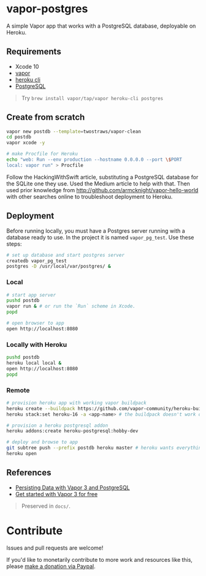 # vapor-postgres

A simple Vapor app that works with a PostgreSQL database, deployable on Heroku.

## Requirements

- Xcode 10
- [vapor](https://docs.vapor.codes/3.0/install/macos/)
- [heroku cli](https://devcenter.heroku.com/articles/heroku-cli)
- [PostgreSQL](https://www.postgresql.org)

> Try `brew install vapor/tap/vapor heroku-cli postgres`

## Create from scratch

```sh
vapor new postdb --template=twostraws/vapor-clean
cd postdb
vapor xcode -y

# make Procfile for Heroku
echo "web: Run --env production --hostname 0.0.0.0 --port \$PORT
local: vapor run" > Procfile
```

Follow the HackingWithSwift article, substituting a PostgreSQL database for the SQLite one they use. Used the Medium article to help with that. Then used prior knowledge from http://github.com/armcknight/vapor-hello-world with other searches online to troubleshoot deployment to Heroku.

## Deployment

Before running locally, you must have a Postgres server running with a database ready to use. In the project it is named `vapor_pg_test`. Use these steps:

```sh
# set up database and start postgres server
createdb vapor_pg_test
postgres -D /usr/local/var/postgres/ &
```

### Local

```sh
# start app server
pushd postdb
vapor run & # or run the `Run` scheme in Xcode.
popd

# open browser to app
open http://localhost:8080
```

### Locally with Heroku

```sh
pushd postdb
heroku local local &
open http://localhost:8080
popd
```

### Remote

```sh
# provision heroku app with working vapor buildpack
heroku create --buildpack https://github.com/vapor-community/heroku-buildpack.git # vapor/vapor is supposed to be the stable release but currently doesn't work
heroku stack:set heroku-16 -a <app-name> # the buildpack doesn't work on the current default stack heroku-18, so we must downgrade

# provision a heroku postgresql addon
heroku addons:create heroku-postgresql:hobby-dev

# deploy and browse to app
git subtree push --prefix postdb heroku master # heroku wants everything to be in the root directory, but I don't wanna
heroku open
```

## References

- [Persisting Data with Vapor 3 and PostgreSQL](https://medium.com/flatiron-labs/persisting-data-with-vapor-3-and-postgresql-246386ac1448)
- [Get started with Vapor 3 for free](https://www.hackingwithswift.com/articles/67/get-started-with-vapor-3-for-free)

> Preserved in `docs/`.

# Contribute

Issues and pull requests are welcome! 

If you'd like to monetarily contribute to more work and resources like this, please <a href="https://www.paypal.me/armcknight">make a donation via Paypal</a>.
